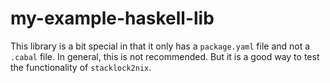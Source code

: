 
# my-example-haskell-lib

This library is a bit special in that it only has a `package.yaml` file and not
a `.cabal` file.  In general, this is not recommended.  But it is a good way to
test the functionality of `stacklock2nix`.

